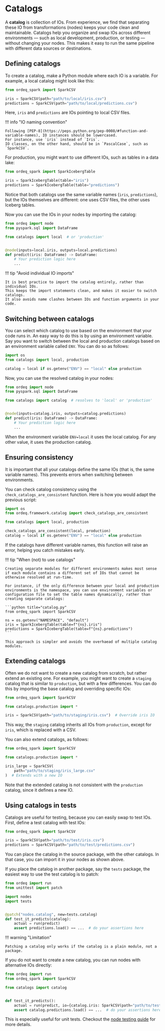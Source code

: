 # Catalogs

A **catalog** is collection of IOs.
From experience, we find that separating these IO from transformations (nodes) keeps your code clean and maintainable.
Catalogs help you organize and swap IOs across different environments — such as local development, production, or testing — without changing your nodes.
This makes it easy to run the same pipeline with different data sources or destinations.

## Defining catalogs

To create a catalog, make a Python module where each IO is a variable. For example, a local catalog might look like this:

```python title="catalogs/local.py"
from ordeq_spark import SparkCSV

iris = SparkCSV(path="path/to/local/iris.csv")
predictions = SparkCSV(path="path/to/local/predictions.csv")
```

Here, `iris` and `predictions` are IOs pointing to local CSV files.

!!! info "IO naming convention"

    Following [PEP-8](https://peps.python.org/pep-0008/#function-and-variable-names), IO instances should be lowercased.
    For instance, use `iris` instead of `Iris`.
    IO classes, on the other hand, should be in `PascalCase`, such as `SparkCSV`.

For production, you might want to use different IOs, such as tables in a data lake:

```python title="catalogs/production.py"
from ordeq_spark import SparkIcebergTable

iris = SparkIcebergTable(table="iris")
predictions = SparkIcebergTable(table="predictions")
```

Notice that both catalogs use the same variable names (`iris`, `predictions`), but the IOs themselves are different:
one uses CSV files, the other uses Iceberg tables.

Now you can use the IOs in your nodes by importing the catalog:

```python title="nodes.py"
from ordeq import node
from pyspark.sql import DataFrame

from catalogs import local  # or 'production'


@node(inputs=local.iris, outputs=local.predictions)
def predict(iris: DataFrame) -> DataFrame:
    # Your prediction logic here
    ...
```

!!! tip "Avoid individual IO imports"

    It is best practice to import the catalog entirely, rather than individual IOs.
    This keeps the import statements clean, and makes it easier to switch catalogs.
    It also avoids name clashes between IOs and function arguments in your code.

## Switching between catalogs

You can select which catalog to use based on the environment that your code runs in.
An easy way to do this is by using an environment variable.
Say you want to switch between the local and production catalogs based on an environment variable called `ENV`.
You can do so as follows:

```python title="catalogs/__init__.py"
import os
from catalogs import local, production

catalog = local if os.getenv("ENV") == "local" else production
```

Now, you can use the resolved catalog in your nodes:

```python title="nodes.py"
from ordeq import node
from pyspark.sql import DataFrame

from catalogs import catalog  # resolves to 'local' or 'production'


@node(inputs=catalog.iris, outputs=catalog.predictions)
def predict(iris: DataFrame) -> DataFrame:
    # Your prediction logic here
    ...
```

When the environment variable `ENV=local` it uses the local catalog.
For any other value, it uses the production catalog.

## Ensuring consistency

It is important that all your catalogs define the same IOs (that is, the same variable names).
This prevents errors when switching between environments.

You can check catalog consistency using the `check_catalogs_are_consistent` function.
Here is how you would adapt the previous script:

```python title="catalogs/__init__.py"  hl_lines="2 6"
import os
from ordeq.framework.catalog import check_catalogs_are_consistent

from catalogs import local, production

check_catalogs_are_consistent(local, production)
catalog = local if os.getenv("ENV") == "local" else production
```

If the catalogs have different variable names, this function will raise an error, helping you catch mistakes early.

!!! tip "When (not) to use catalogs"

    Creating separate modules for different environments makes most sense if each module contains a different set of IOs that cannot be otherwise resolved at run-time.

    For instance, if the only difference between your local and production environments is the namespace, you can use environment variables or configuration file to set the table names dynamically, rather than creating separate catalogs:

    ```python title="catalog.py"
    from ordeq_spark import SparkCSV

    ns = os.getenv("NAMESPACE", "default")
    iris = SparkIcebergTable(table=f"{ns}.iris")
    predictions = SparkIcebergTable(table=f"{ns}.predictions")
    ```

    This approach is simpler and avoids the overhaead of multiple catalog modules.

## Extending catalogs

Often we do not want to create a new catalog from scratch, but rather extend an existing one.
For example, you might want to create a `staging` catalog that is similar to `production`, but with a few differences.
You can do this by importing the base catalog and overriding specific IOs:

```python title="catalogs/staging.py" hl_lines="5"
from ordeq_spark import SparkCSV

from catalogs.production import *

iris = SparkCSV(path="path/to/staging/iris.csv")  # Override iris IO
```

This way, the `staging` catalog inherits all IOs from `production`, except for `iris`, which is replaced with a CSV.

You can also extend catalogs, as follows:

```python title="catalogs/staging.py"  hl_lines="5"
from ordeq_spark import SparkCSV

from catalogs.production import *

iris_large = SparkCSV(
    path="path/to/staging/iris_large.csv"
)  # Extends with a new IO
```

Note that the extended catalog is not consistent with the `production` catalog, since it defines a new IO.

## Using catalogs in tests

Catalogs are useful for testing, because you can easily swap to test IOs.
First, define a test catalog with test IOs:

```python
from ordeq_spark import SparkCSV

iris = SparkCSV(path="path/to/test/iris.csv")
predictions = SparkCSV(path="path/to/test/predictions.csv")
```

You can place the catalog in the source package, with the other catalogs.
In that case, you can import it in your nodes as shown above.

If you place the catalog in another package, say the `tests` package, the easiest way to use the test catalog is to patch:

```python title="test_nodes.py"
from ordeq import run
from unittest import patch

import nodes
import tests


@patch("nodes.catalog", new=tests.catalog)
def test_it_predicts(catalog):
    actual = run(predict)
    assert predictions.load() == ...  # do your assertions here
```

!!! warning "Limitation"

    Patching a catalog only works if the catalog is a plain module, not a package.

If you do not want to create a new catalog, you can run nodes with alternative IOs directly:

```python title="test_nodes.py"
from ordeq import run
from ordeq_spark import SparkCSV

from catalogs import catalog


def test_it_predicts():
    actual = run(predict, io={catalog.iris: SparkCSV(path="path/to/test.csv")})
    assert catalog.predictions.load() == ...  # do your assertions here
```

This is especially useful for unit tests.
Checkout the [node testing guide][node-testing] for more details.

[node-testing]: ../../guides/testing_nodes.md

